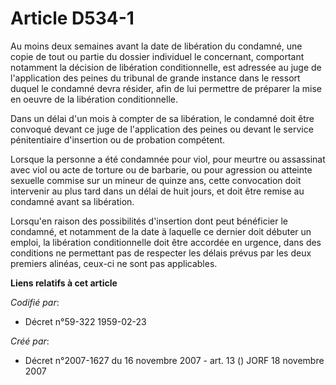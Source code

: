 # Article D534-1

Au moins deux semaines avant la date de libération du condamné, une copie de tout ou partie du dossier individuel le
concernant, comportant notamment la décision de libération conditionnelle, est adressée au juge de l'application des peines
du tribunal de grande instance dans le ressort duquel le condamné devra résider, afin de lui permettre de préparer la mise en
oeuvre de la libération conditionnelle.

Dans un délai d'un mois à compter de sa libération, le condamné doit être convoqué devant ce juge de l'application des peines
ou devant le service pénitentiaire d'insertion ou de probation compétent.

Lorsque la personne a été condamnée pour viol, pour meurtre ou assassinat avec viol ou acte de torture ou de barbarie, ou
pour agression ou atteinte sexuelle commise sur un mineur de quinze ans, cette convocation doit intervenir au plus tard dans
un délai de huit jours, et doit être remise au condamné avant sa libération.

Lorsqu'en raison des possibilités d'insertion dont peut bénéficier le condamné, et notamment de la date à laquelle ce dernier
doit débuter un emploi, la libération conditionnelle doit être accordée en urgence, dans des conditions ne permettant pas de
respecter les délais prévus par les deux premiers alinéas, ceux-ci ne sont pas applicables.

**Liens relatifs à cet article**

_Codifié par_:

  - Décret n°59-322 1959-02-23

_Créé par_:

  - Décret n°2007-1627 du 16 novembre 2007 - art. 13 () JORF 18 novembre 2007
